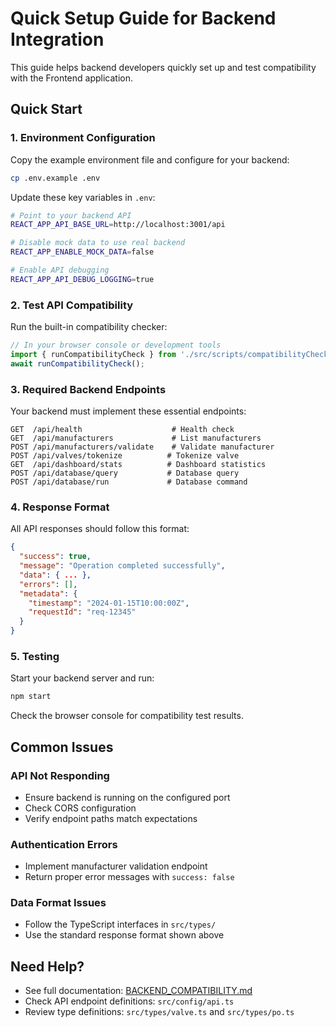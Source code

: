 # Quick Setup Guide for Backend Integration

This guide helps backend developers quickly set up and test compatibility with the Frontend application.

## Quick Start

### 1. Environment Configuration

Copy the example environment file and configure for your backend:

```bash
cp .env.example .env
```

Update these key variables in `.env`:

```bash
# Point to your backend API
REACT_APP_API_BASE_URL=http://localhost:3001/api

# Disable mock data to use real backend
REACT_APP_ENABLE_MOCK_DATA=false

# Enable API debugging
REACT_APP_API_DEBUG_LOGGING=true
```

### 2. Test API Compatibility

Run the built-in compatibility checker:

```javascript
// In your browser console or development tools
import { runCompatibilityCheck } from './src/scripts/compatibilityCheck';
await runCompatibilityCheck();
```

### 3. Required Backend Endpoints

Your backend must implement these essential endpoints:

```
GET  /api/health                    # Health check
GET  /api/manufacturers             # List manufacturers
POST /api/manufacturers/validate    # Validate manufacturer
POST /api/valves/tokenize          # Tokenize valve
GET  /api/dashboard/stats          # Dashboard statistics
POST /api/database/query           # Database query
POST /api/database/run             # Database command
```

### 4. Response Format

All API responses should follow this format:

```json
{
  "success": true,
  "message": "Operation completed successfully",
  "data": { ... },
  "errors": [],
  "metadata": {
    "timestamp": "2024-01-15T10:00:00Z",
    "requestId": "req-12345"
  }
}
```

### 5. Testing

Start your backend server and run:

```bash
npm start
```

Check the browser console for compatibility test results.

## Common Issues

### API Not Responding
- Ensure backend is running on the configured port
- Check CORS configuration
- Verify endpoint paths match expectations

### Authentication Errors
- Implement manufacturer validation endpoint
- Return proper error messages with `success: false`

### Data Format Issues
- Follow the TypeScript interfaces in `src/types/`
- Use the standard response format shown above

## Need Help?

- See full documentation: [BACKEND_COMPATIBILITY.md](./BACKEND_COMPATIBILITY.md)
- Check API endpoint definitions: `src/config/api.ts`
- Review type definitions: `src/types/valve.ts` and `src/types/po.ts`